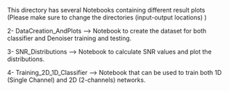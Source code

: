 This directory has several Notebooks containing different result plots (Please make sure to change the directories (input-output locations) )

2- DataCreation_AndPlots --> Notebook to create the dataset for both classifier and Denoiser training and testing. 

3- SNR_Distributions --> Notebook to calculate SNR values and plot the distributions.

4- Training_2D_1D_Classifier --> Notebook that can be used to train both 1D (Single Channel) and 2D (2-channels) networks.
